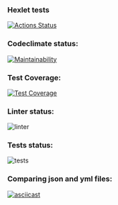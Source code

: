 ### Hexlet tests
[![Actions Status](https://github.com/Krutov777/python-project-lvl2/workflows/hexlet-check/badge.svg)](https://github.com/Krutov777/python-project-lvl2/actions)
### Codeclimate status:
[![Maintainability](https://api.codeclimate.com/v1/badges/a99a88d28ad37a79dbf6/maintainability)](https://codeclimate.com/github/codeclimate/codeclimate/maintainability)
### Test Coverage:
[![Test Coverage](https://api.codeclimate.com/v1/badges/a99a88d28ad37a79dbf6/test_coverage)](https://codeclimate.com/github/codeclimate/codeclimate/test_coverage)
### Linter status:
![linter](https://github.com/Krutov777/python-project-lvl2/blob/main/.github/workflows/linter/badge.svg)
### Tests status:
![tests](https://github.com/Krutov777/python-project-lvl2/blob/main/.github/workflows/tests/badge.svg)


### Comparing json and yml files:
[![asciicast](https://asciinema.org/a/F5FKByRMEILtCTYTm008wZjwQ.svg)](https://asciinema.org/a/F5FKByRMEILtCTYTm008wZjwQ)

